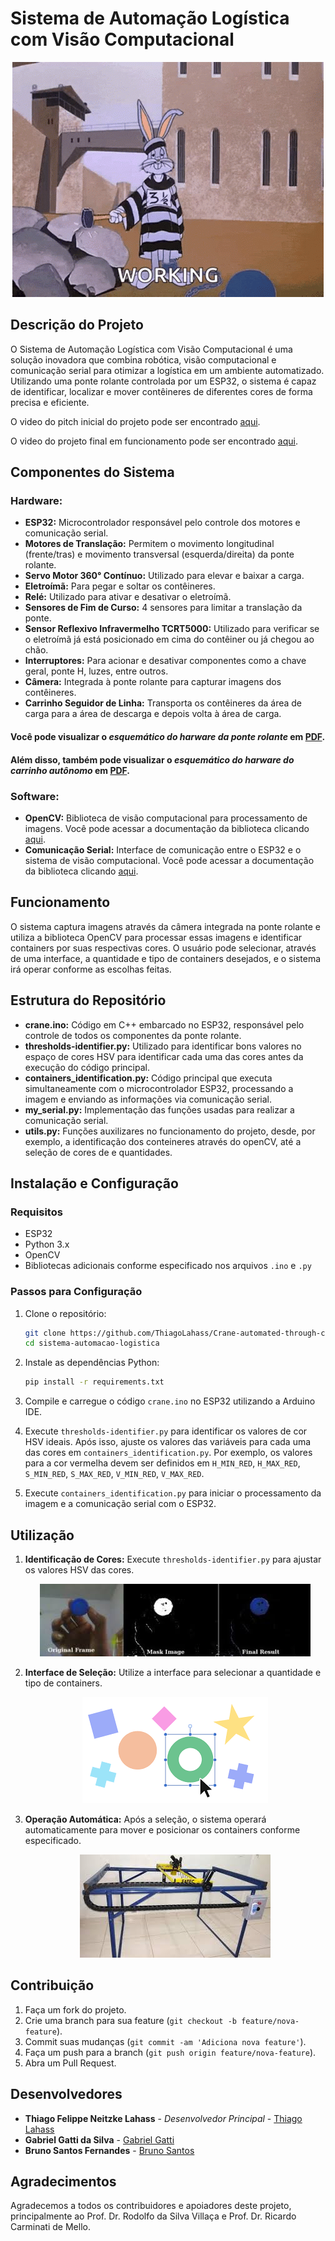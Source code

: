 # Sistema de Automação Logística com Visão Computacional

<!--
Vídeo da ponte em funcionamento
-->
<p align="center">
  <img src="media/working.gif" />
</p>

## Descrição do Projeto

O Sistema de Automação Logística com Visão Computacional é uma solução inovadora que combina robótica, visão computacional e comunicação serial para otimizar a logística em um ambiente automatizado. Utilizando uma ponte rolante controlada por um ESP32, o sistema é capaz de identificar, localizar e mover contêineres de diferentes cores de forma precisa e eficiente.

O video do pitch inicial do projeto pode ser encontrado [aqui](https://youtu.be/iw18S4EYCus?si=bXUdSKVfdXWQbk5L).

O video do projeto final em funcionamento pode ser encontrado [aqui](/media/under_development.gif).

## Componentes do Sistema

### Hardware:
   - **ESP32:** Microcontrolador responsável pelo controle dos motores e comunicação serial.
   - **Motores de Translação:** Permitem o movimento longitudinal (frente/tras) e movimento transversal (esquerda/direita) da ponte rolante.
   - **Servo Motor 360° Contínuo:** Utilizado para elevar e baixar a carga.
   - **Eletroímã:** Para pegar e soltar os contêineres.
   - **Relé:** Utilizado para ativar e desativar o eletroímã.
   - **Sensores de Fim de Curso:** 4 sensores para limitar a translação da ponte.
   - **Sensor Reflexivo Infravermelho TCRT5000:** Utilizado para verificar se o eletroímã já está posicionado em cima do contêiner ou já chegou ao chão.
   - **Interruptores:** Para acionar e desativar componentes como a chave geral, ponte H, luzes, entre outros.
   - **Câmera:** Integrada à ponte rolante para capturar imagens dos contêineres.
   - **Carrinho Seguidor de Linha:** Transporta os contêineres da área de carga para a área de descarga e depois volta à área de carga.

#### Você pode visualizar o *esquemático do harware da ponte rolante* em [PDF](doc\Schematic_crane.png).

#### Além disso, também pode visualizar o *esquemático do harware do carrinho autônomo* em [PDF](doc\Schematic_car_linefollower.png).

### Software:
- **OpenCV:** Biblioteca de visão computacional para processamento de imagens. Você pode acessar a documentação da biblioteca clicando [aqui](https://docs.opencv.org/4.x/d1/dfb/intro.html).
- **Comunicação Serial:** Interface de comunicação entre o ESP32 e o sistema de visão computacional. Você pode acessar a documentação da biblioteca clicando [aqui](https://pyserial.readthedocs.io/en/latest/pyserial.html).

## Funcionamento

O sistema captura imagens através da câmera integrada na ponte rolante e utiliza a biblioteca OpenCV para processar essas imagens e identificar containers por suas respectivas cores. O usuário pode selecionar, através de uma interface, a quantidade e tipo de containers desejados, e o sistema irá operar conforme as escolhas feitas.

## Estrutura do Repositório

- **crane.ino:** Código em C++ embarcado no ESP32, responsável pelo controle de todos os componentes da ponte rolante.
- **thresholds-identifier.py:** Utilizado para identificar bons valores no espaço de cores HSV para identificar cada uma das cores antes da execução do código principal.
- **containers_identification.py:** Código principal que executa simultaneamente com o microcontrolador ESP32, processando a imagem e enviando as informações via comunicação serial.
- **my_serial.py:** Implementação das funções usadas para realizar a comunicação serial.
- **utils.py:** Funções auxilizares no funcionamento do projeto, desde, por exemplo, a identificação dos conteineres através do openCV, até a seleção de cores de e quantidades.

## Instalação e Configuração

### Requisitos

- ESP32
- Python 3.x
- OpenCV
- Bibliotecas adicionais conforme especificado nos arquivos `.ino` e `.py`

### Passos para Configuração

1. Clone o repositório:
   ```bash
   git clone https://github.com/ThiagoLahass/Crane-automated-through-computer-vision.git
   cd sistema-automacao-logistica
   ```

2. Instale as dependências Python:
   ```bash
   pip install -r requirements.txt
   ```

3. Compile e carregue o código `crane.ino` no ESP32 utilizando a Arduino IDE.

4. Execute `thresholds-identifier.py` para identificar os valores de cor HSV ideais. Após isso, ajuste os valores das variáveis para cada uma das cores em  `containers_identification.py`. Por exemplo, os valores para a cor vermelha devem ser definidos em `H_MIN_RED`, `H_MAX_RED`, `S_MIN_RED`, `S_MAX_RED`, `V_MIN_RED`, `V_MAX_RED`.

5. Execute `containers_identification.py` para iniciar o processamento da imagem e a comunicação serial com o ESP32.

## Utilização

1. **Identificação de Cores:**
   Execute `thresholds-identifier.py` para ajustar os valores HSV das cores.
    <p align="center">
      <img src="media/thresholds-identifier.jpeg" />
    </p>

2. **Interface de Seleção:**
   Utilize a interface para selecionar a quantidade e tipo de containers.
    <p align="center">
      <img src="media/interface.png" />
    </p>

3. **Operação Automática:**
   Após a seleção, o sistema operará automaticamente para mover e posicionar os containers conforme especificado.
    <p align="center">
      <img src="media/ponte-rolante.jpeg" />
    </p>

## Contribuição

1. Faça um fork do projeto.
2. Crie uma branch para sua feature (`git checkout -b feature/nova-feature`).
3. Commit suas mudanças (`git commit -am 'Adiciona nova feature'`).
4. Faça um push para a branch (`git push origin feature/nova-feature`).
5. Abra um Pull Request.

## Desenvolvedores

- **Thiago Felippe Neitzke Lahass** - *Desenvolvedor Principal* - [Thiago Lahass](https://github.com/ThiagoLahass)
- **Gabriel Gatti da Silva** - [Gabriel Gatti](https://github.com/gabrielgatti7)
- **Bruno Santos Fernandes** - [Bruno Santos](https://github.com/BrunoSantosFF)

## Agradecimentos

Agradecemos a todos os contribuidores e apoiadores deste projeto, principalmente ao Prof. Dr. Rodolfo da Silva Villaça e Prof. Dr. Ricardo Carminati de
Mello.